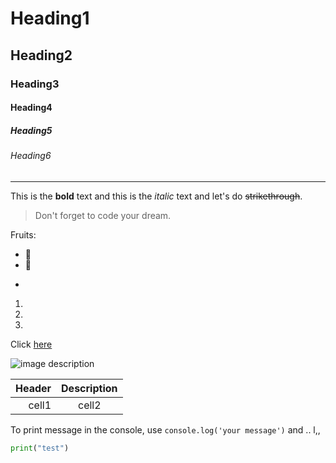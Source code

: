 <!-- Heading -->
# Heading1
## Heading2
### Heading3
#### Heading4
##### Heading5
###### Heading6

<!-- Line -->
---

<!-- Text attributes -->
This is the **bold** text and this is the *italic* text and let's do ~~strikethrough~~.

<!-- Quote -->
> Don't forget to code your dream.

<!-- Bullet list -->
Fruits:
* 🍎
* 🍏
- 
<!-- Numbered list -->
1. 
2.
3.

<!-- Link -->
Click [here](https://github.com/apaals2/Server-test/new/master?filename=README.md)

<!-- Image -->
![image description](https://img1.daumcdn.net/thumb/R1280x0/?fname=http://t1.daumcdn.net/brunch/service/user/Gzr/image/p1Fah49utxXArZt8cFKmtBt-N6U.png)

<!-- Table -->
|Header|Description|
|--:|:--:|
|cell1|cell2|


<!-- Code -->
To print message in the console, use
`console.log('your message')` and .. l,,

```py
print("test")  
```